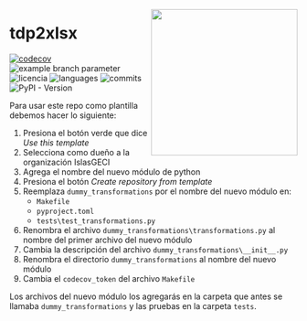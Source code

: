 <a href="https://www.islas.org.mx/"><img src="https://www.islas.org.mx/img/logo.svg" align="right" width="256" /></a>
# tdp2xlsx
[![codecov](https://codecov.io/gh/IslasGECI/tdp2xlsx/graph/badge.svg?token=RY807ST1T1)](https://codecov.io/gh/IslasGECI/tdp2xlsx)
![example branch
parameter](https://github.com/IslasGECI/tdp2xlsx/actions/workflows/actions.yml/badge.svg)
![licencia](https://img.shields.io/github/license/IslasGECI/tdp2xlsx)
![languages](https://img.shields.io/github/languages/top/IslasGECI/tdp2xlsx)
![commits](https://img.shields.io/github/commit-activity/y/IslasGECI/tdp2xlsx)
![PyPI - Version](https://img.shields.io/pypi/v/tdp2xlsx)

Para usar este repo como plantilla debemos hacer lo siguiente:

1. Presiona el botón verde que dice _Use this template_
1. Selecciona como dueño a la organización IslasGECI
1. Agrega el nombre del nuevo módulo de python
1. Presiona el botón _Create repository from template_
1. Reemplaza `dummy_transformations` por el nombre del nuevo módulo en:
    - `Makefile`
    - `pyproject.toml`
    - `tests\test_transformations.py`
1. Renombra el archivo `dummy_transformations\transformations.py` al nombre del primer archivo del
   nuevo módulo
1. Cambia la descripción del archivo `dummy_transformations\__init__.py`
1. Renombra el directorio `dummy_transformations` al nombre del nuevo módulo
1. Cambia el `codecov_token` del archivo `Makefile`

Los archivos del nuevo módulo los agregarás en la carpeta que antes se llamaba
`dummy_transformations` y las pruebas en la carpeta `tests`.
